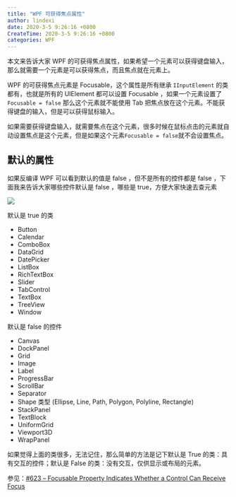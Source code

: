 ```yaml
---
title: "WPF 可获得焦点属性"
author: lindexi
date: 2020-3-5 9:26:16 +0800
CreateTime: 2020-3-5 9:26:16 +0800
categories: WPF
---
```


本文来告诉大家 WPF 的可获得焦点属性，如果希望一个元素可以获得键盘输入，那么就需要一个元素是可以获得焦点，而且焦点就在元素上。

<!--more-->


<!-- csdn -->

WPF 的可获得焦点元素是 Focusable，这个属性是所有继承 `IInputElement` 的类都有，也就是所有的 UIElement 都可以设置 Focusable ，如果一个元素设置了 `Focusable = false` 那么这个元素就不能使用 Tab 把焦点放在这个元素。不能获得键盘的输入，但是可以获得鼠标输入。

如果需要获得键盘输入，就需要焦点在这个元素，很多时候在鼠标点击的元素就自动设置焦点是这个元素，但是如果这个元素`Focusable = false`就不会设置焦点。

## 默认的属性

如果反编译 WPF 可以看到默认的值是 false ，但不是所有的控件都是 false ，下面我来告诉大家哪些控件默认是 false ，哪些是 true，方便大家快速去查元素

![](http://image.acmx.xyz/lindexi%2F20185151537382265.jpg)

默认是 true 的类

 - Button
 - Calendar
 - ComboBox
 - DataGrid
 - DatePicker
 - ListBox
 - RichTextBox
 - Slider
 - TabControl
 - TextBox
 - TreeView
 - Window


默认是 false 的控件

 - Canvas
 - DockPanel
 - Grid
 - Image
 - Label
 - ProgressBar
 - ScrollBar
 - Separator
 - Shape 类型 (Ellipse, Line, Path, Polygon, Polyline, Rectangle)
 - StackPanel
 - TextBlock
 - UniformGrid
 - Viewport3D
 - WrapPanel

如果觉得上面的类很多，无法记住，那么简单的方法是记下默认是 True 的类：具有交互的控件；默认是 False 的类：没有交互，仅供显示或布局的元素。

参见：[#623 – Focusable Property Indicates Whether a Control Can Receive Focus](https://wpf.2000things.com/2012/08/13/623-focusable-property-indicates-whether-a-control-can-receive-focus/ )


